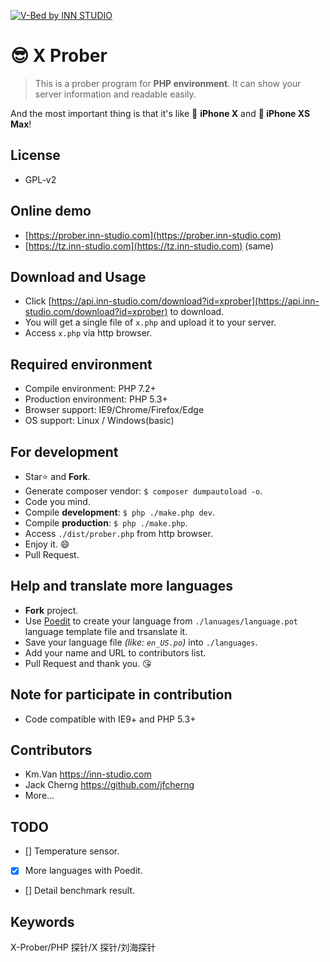 ﻿[![V-Bed by INN STUDIO](https://wx3.sinaimg.cn/large/686ee05dly1fkvkxkwyhzj21gu0d2my8.jpg)](https://wx3.sinaimg.cn/large/686ee05dly1fkvkxkwyhzj21gu0d2my8.jpg)

# 😎 X Prober
> This is a prober program for **PHP environment**. It can show your server information and readable easily. 

And the most important thing is that it's like 📱 **iPhone X** and **📱 iPhone XS Max**!

## License
* GPL-v2

## Online demo
- [https://prober.inn-studio.com](https://prober.inn-studio.com)
- [https://tz.inn-studio.com](https://tz.inn-studio.com) (same)

## Download and Usage
- Click [https://api.inn-studio.com/download?id=xprober](https://api.inn-studio.com/download?id=xprober) to download.
- You will get a single file of `x.php` and upload it to your server.
- Access `x.php` via http browser.

## Required environment
- Compile environment: PHP 7.2+
- Production environment: PHP 5.3+
- Browser support: IE9/Chrome/Firefox/Edge
- OS support: Linux / Windows(basic)

## For development
- Star⭐ and **Fork**.
- Generate composer vendor: `$ composer dumpautoload -o`.
- Code you mind.
- Compile **development**: `$ php ./make.php dev`.
- Compile **production**: `$ php ./make.php`.
- Access `./dist/prober.php` from http browser.
- Enjoy it. 😄
- Pull Request.

## Help and translate more languages
- **Fork** project.
- Use [Poedit](https://poedit.net/) to create your language from `./lanuages/language.pot` language template file and trsanslate it.
- Save your language file *(like: `en_US.po`)* into `./languages`.
- Add your name and URL to contributors list. 
- Pull Request and thank you. 😘

## Note for participate in contribution
- Code compatible with IE9+ and PHP 5.3+

## Contributors
- Km.Van https://inn-studio.com
- Jack Cherng https://github.com/jfcherng
- More...

## TODO
- [] Temperature sensor.
- [x] More languages with Poedit.
- [] Detail benchmark result.

## Keywords
X-Prober/PHP 探针/X 探针/刘海探针
